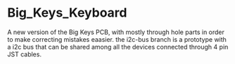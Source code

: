 # Big_Keys_Keyboard
A new version of the Big Keys PCB, with mostly through hole parts in order to make correcting mistakes eaasier. the i2c-bus branch is a prototype with a i2c bus that can be shared among all the devices connected through 4 pin JST cables.
